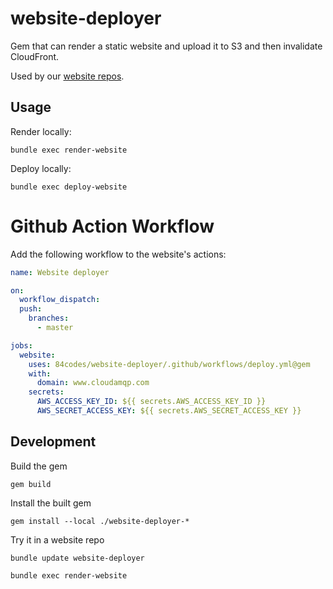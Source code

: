 # website-deployer

Gem that can render a static website and upload it to S3 and then invalidate CloudFront.

Used by our [website repos].

[website repos]: https://github.com/84codes?q=website&type=&language=

## Usage

Render locally:

    bundle exec render-website

Deploy locally:

    bundle exec deploy-website


# Github Action Workflow

Add the following workflow to the website's actions:

```yaml
name: Website deployer

on:
  workflow_dispatch:
  push:
    branches:
      - master

jobs:
  website:
    uses: 84codes/website-deployer/.github/workflows/deploy.yml@gem
    with:
      domain: www.cloudamqp.com
    secrets:
      AWS_ACCESS_KEY_ID: ${{ secrets.AWS_ACCESS_KEY_ID }}
      AWS_SECRET_ACCESS_KEY: ${{ secrets.AWS_SECRET_ACCESS_KEY }}
```

## Development

Build the gem

    gem build

Install the built gem

    gem install --local ./website-deployer-*

Try it in a website repo

    bundle update website-deployer

    bundle exec render-website
